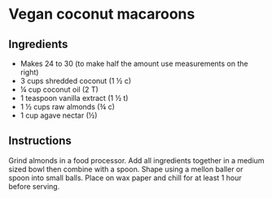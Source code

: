 # Vegan coconut macaroons

## Ingredients

- Makes 24 to 30 (to make half the amount use measurements on the right)
- 3 cups shredded coconut (1 &frac12; c)
- &frac14; cup coconut oil (2 T)
- 1 teaspoon vanilla extract (1 &frac12; t)
- 1 &frac12; cups raw almonds (&frac34; c)
- 1 cup agave nectar (&frac12;)

## Instructions

Grind almonds in a food processor. Add all ingredients together in a medium sized bowl then combine with a spoon. Shape using a mellon baller or spoon into small balls. Place on wax paper and chill for at least 1 hour before serving.